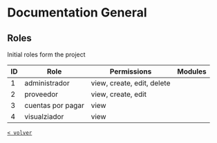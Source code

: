 # Documentation  General



## Roles

Initial roles form the project

| ID      | Role | Permissions | Modules
| ----------- | ----------- | -----------  |  -----------
| 1 | administrador   | view, create, edit, delete | 
| 2 | proveedor     | view, create, edit|
| 3 | cuentas por pagar | view|
| 4 | visualziador   | view|


[`< volver`](../README.md)
